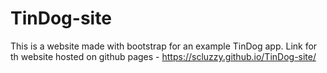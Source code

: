# TinDog-site
This is a website made with bootstrap for an example TinDog app. 
Link for th website hosted on github pages - https://scluzzy.github.io/TinDog-site/
